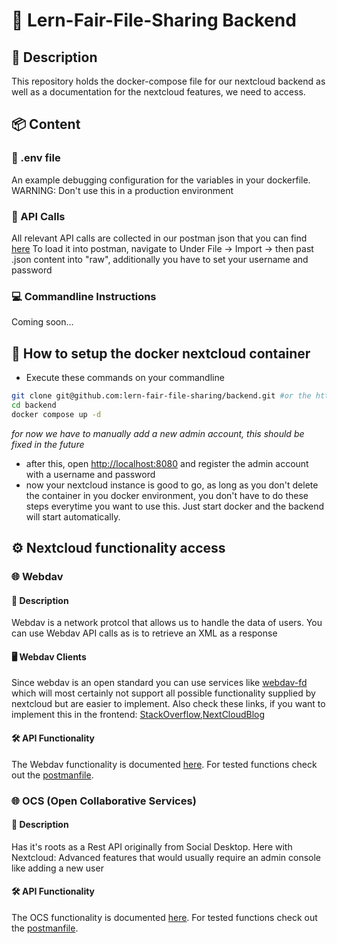 # 📂 Lern-Fair-File-Sharing Backend

## 📝 Description
This repository holds the docker-compose file for our nextcloud backend as well as a documentation for the nextcloud features, we need to access.

## 📦 Content

### 📄 .env file
An example debugging configuration for the variables in your dockerfile. WARNING: Don't use this in a production environment

### 📡 API Calls
All relevant API calls are collected in our postman json that you can find [here](https://github.com/lern-fair-file-sharing/backend/tree/master/documentation)
To load it into postman, navigate to Under File -> Import -> then past .json content into "raw", additionally you have to set your username and password

### 💻 Commandline Instructions
Coming soon...

## 🚀 How to setup the docker nextcloud container
- Execute these commands on your commandline
```bash
git clone git@github.com:lern-fair-file-sharing/backend.git #or the http version if you're not a maintainer
cd backend
docker compose up -d
```
*for now we have to manually add a new admin account, this should be fixed in the future*
- after this, open [http://localhost:8080](http://localhost:8080) and register the admin account with a username and password
- now your nextcloud instance is good to go, as long as you don't delete the container in you docker environment, you don't have to do these steps everytime you want to use this. Just start docker and the backend will start automatically.

## ⚙️ Nextcloud functionality access

### 🌐 Webdav

#### 📝 Description
Webdav is a network protcol that allows us to handle the data of users. You can use Webdav API calls as is to retrieve an XML as a response 

#### 🖥️ Webdav Clients
Since webdav is an open standard you can use services like [webdav-fd](https://www.npmjs.com/package/webdav-fs) which will most certainly not support all possible functionality supplied by nextcloud but are easier to implement. Also check these links, if you want to implement this in the frontend: [StackOverflow](https://stackoverflow.com/questions/58258153/is-it-possible-to-make-a-webdav-client-in-react-native-without-the-need-of-nativ),[NextCloudBlog](https://nextcloud.com/de/blog/using-webdav-fs-to-access-files-in-nextcloud/)

#### 🛠️ API Functionality
The Webdav functionality is documented [here](https://docs.nextcloud.com/server/19/developer_manual/client_apis/WebDAV/basic.html).
For tested functions check out the [postmanfile](https://github.com/lern-fair-file-sharing/backend/tree/master/documentation).

### 🌐 OCS (Open Collaborative Services)

#### 📝 Description
Has it's roots as a Rest API originally from Social Desktop. Here with Nextcloud: Advanced features that would usually require an admin console like adding a new user

#### 🛠️ API Functionality
The OCS functionality is documented [here](https://docs.nextcloud.com/server/19/developer_manual/client_apis/OCS/ocs-api-overview.html).
For tested functions check out the [postmanfile](https://github.com/lern-fair-file-sharing/backend/tree/master/documentation).
